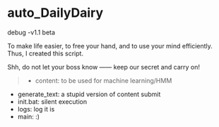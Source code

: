 # auto_DailyDairy
debug -v1.1 beta

To make life easier, to free your hand, and to use your mind efficiently.
Thus, I created this script.

Shh, do not let your boss know ——
keep our secret and carry on!


>- content: to be used for machine learning/HMM
- generate_text: a stupid version of content submit
- init.bat: silent execution
- logs: log it is
- main: :)
